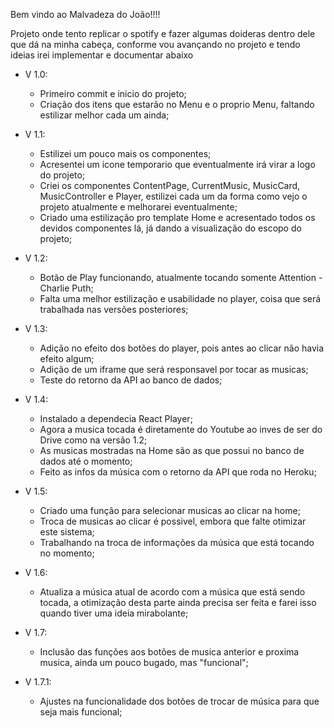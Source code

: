 Bem vindo ao Malvadeza do João!!!!

Projeto onde tento replicar o spotify e fazer algumas doideras dentro dele que dá na minha cabeça, conforme vou avançando no projeto e tendo ideias irei implementar e documentar abaixo


- V 1.0:
  - Primeiro commit e inicio do projeto;
  - Criação dos itens que estarão no Menu e o proprio Menu, faltando estilizar melhor cada um ainda;

- V 1.1:
  - Estilizei um pouco mais os componentes;
  - Acresentei um icone temporario que eventualmente irá virar a logo do projeto;
  - Criei os componentes ContentPage, CurrentMusic, MusicCard, MusicController e Player, estilizei cada um da forma como vejo o projeto atualmente e melhorarei eventualmente;
  - Criado uma estilização pro template Home e acresentado todos os devidos componentes lá, já dando a visualização do escopo do projeto;

- V 1.2:
  - Botão de Play funcionando, atualmente tocando somente Attention - Charlie Puth;
  - Falta uma melhor estilização e usabilidade no player, coisa que será trabalhada nas versões posteriores;

- V 1.3:
  - Adição no efeito dos botões do player, pois antes ao clicar não havia efeito algum;
  - Adição de um iframe que será responsavel por tocar as musicas;
  - Teste do retorno da API ao banco de dados;

- V 1.4:
  - Instalado a dependecia React Player;
  - Agora a musica tocada é diretamente do Youtube ao inves de ser do Drive como na versão 1.2;
  - As musicas mostradas na Home são as que possui no banco de dados até o momento;
  - Feito as infos da música com o retorno da API que roda no Heroku;

- V 1.5:
  - Criado uma função para selecionar musicas ao clicar na home;
  - Troca de musicas ao clicar é possivel, embora que falte otimizar este sistema;
  - Trabalhando na troca de informações da música que está tocando no momento;

- V 1.6:
  - Atualiza a música atual de acordo com a música que está sendo tocada, a otimização desta parte ainda precisa ser feita e farei isso quando tiver uma ideia mirabolante;

- V 1.7:
  - Inclusão das funções aos botões de musica anterior e proxima musica, ainda um pouco bugado, mas "funcional";

- V 1.7.1:
  - Ajustes na funcionalidade dos botões de trocar de música para que seja mais funcional;
